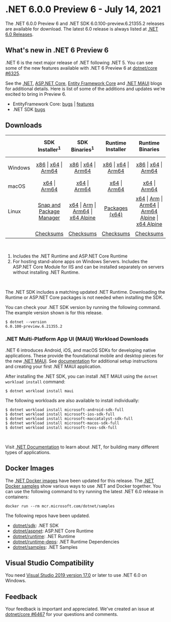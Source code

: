# .NET 6.0.0 Preview 6 - July 14, 2021

The .NET 6.0.0 Preview 6 and .NET SDK 6.0.100-preview.6.21355.2 releases are available for download. The latest 6.0 release is always listed at [.NET 6.0 Releases](../README.md).

## What's new in .NET 6 Preview 6

.NET 6 is the next major release of .NET following .NET 5. You can see some of the new features available with .NET 6 Preview 6 at [dotnet/core #6325](https://github.com/dotnet/core/issues/6325).

See the [.NET][dotnet-blog], [ASP.NET Core][aspnet-blog], [Entity Framework Core][ef-blog] and [.NET MAUI][maui-blog] blogs for additional details.
Here is list of some of the additions and updates we're excited to bring in Preview 6. 

* EntityFramework Core: [bugs][ef_bugs] | [features][ef_features]
* .NET SDK [bugs][sdk_bugs]

## Downloads

|           | SDK Installer<sup>1</sup>                        | SDK Binaries<sup>1</sup>                 | Runtime Installer                                        | Runtime Binaries                                 | ASP.NET Core Runtime           |Windows Desktop Runtime          |
| --------- | :------------------------------------------:     | :----------------------:                 | :---------------------------:                            | :-------------------------:                      | :-----------------:            | :-----------------:            |
| Windows   | [x86][dotnet-sdk-win-x86.exe] \| [x64][dotnet-sdk-win-x64.exe] \| [Arm64][dotnet-sdk-win-arm64.exe] | [x86][dotnet-sdk-win-x86.zip] \| [x64][dotnet-sdk-win-x64.zip] \|  [Arm64][dotnet-sdk-win-arm64.zip] | [x86][dotnet-runtime-win-x86.exe] \| [x64][dotnet-runtime-win-x64.exe] \| [Arm64][dotnet-runtime-win-arm64.exe] | [x86][dotnet-runtime-win-x86.zip] \| [x64][dotnet-runtime-win-x64.zip] \| [Arm64][dotnet-runtime-win-arm64.zip] | [x86][aspnetcore-runtime-win-x86.exe] \| [x64][aspnetcore-runtime-win-x64.exe] \|<br> [Hosting Bundle][dotnet-hosting-win.exe]<sup>2</sup> | [x86][windowsdesktop-runtime-win-x86.exe] \| [x64][windowsdesktop-runtime-win-x64.exe] \| [Arm64][windowsdesktop-runtime-win-Arm64.exe] |
| macOS     | [x64][dotnet-sdk-osx-x64.pkg] \| [Arm64][dotnet-sdk-osx-arm64.pkg] | [x64][dotnet-sdk-osx-x64.tar.gz]  \| [Arm64][dotnet-sdk-osx-arm64.tar.gz]  | [x64][dotnet-runtime-osx-x64.pkg] \| [Arm64][dotnet-runtime-osx-arm64.pkg] | [x64][dotnet-runtime-osx-x64.tar.gz] \| [Arm64][dotnet-runtime-osx-arm64.tar.gz] | [x64][aspnetcore-runtime-osx-x64.tar.gz] \| [Arm64][aspnetcore-runtime-osx-arm64.tar.gz]  | - |<sup>1</sup>
| Linux     |  [Snap and Package Manager](../install.md) | [x64][dotnet-sdk-linux-x64.tar.gz] \| [Arm][dotnet-sdk-linux-arm.tar.gz] \| [Arm64][dotnet-sdk-linux-arm64.tar.gz] \| [x64 Alpine][dotnet-sdk-linux-musl-x64.tar.gz] | [Packages (x64)][linux-packages] | [x64][dotnet-runtime-linux-x64.tar.gz] \| [Arm][dotnet-runtime-linux-arm.tar.gz] \| [Arm64][dotnet-runtime-linux-arm64.tar.gz] \| [Arm64 Alpine][dotnet-runtime-linux-musl-arm64.tar.gz] \| [x64 Alpine][dotnet-runtime-linux-musl-x64.tar.gz] | [x64][aspnetcore-runtime-linux-x64.tar.gz]<sup>1</sup>  \| [Arm][aspnetcore-runtime-linux-arm.tar.gz] \| [Arm64][aspnetcore-runtime-linux-arm64.tar.gz]<sup>1</sup>  \| [x64 Alpine][aspnetcore-runtime-linux-musl-x64.tar.gz] \| [Arm64 Alpine][aspnetcore-runtime-linux-musl-arm64.tar.gz] | - | <sup>1</sup> |
|  | [Checksums][checksums-sdk]                             | [Checksums][checksums-sdk]                                      | [Checksums][checksums-runtime]                             | [Checksums][checksums-runtime]  | [Checksums][checksums-runtime]  | [Checksums][checksums-runtime]

</br>

1. Includes the .NET Runtime and ASP.NET Core Runtime
2. For hosting stand-alone apps on Windows Servers. Includes the ASP.NET Core Module for IIS and can be installed separately on servers without installing .NET Runtime.

</br>

The .NET SDK includes a matching updated .NET Runtime. Downloading the Runtime or ASP.NET Core packages is not needed when installing the SDK.

You can check your .NET SDK version by running the following command. The example version shown is for this release.

```console
$ dotnet --version
6.0.100-preview.6.21355.2
```

### .NET Multi-Platform App UI (MAUI) Workload Downloads

.NET 6 introduces Android, iOS, and macOS SDKs for developing native applications. These provide the foundational mobile and desktop pieces for the new [.NET MAUI](https://github.com/dotnet/maui). See [documentation](https://docs.microsoft.com/dotnet/maui/get-started/installation) for additional setup instructions and creating your first .NET MAUI application.

After installing the .NET SDK, you can install .NET MAUI using the `dotnet workload install` command:

```console
$ dotnet workload install maui
```

The following workloads are also available to install individually:

```console
$ dotnet workload install microsoft-android-sdk-full
$ dotnet workload install microsoft-ios-sdk-full
$ dotnet workload install microsoft-maccatalyst-sdk-full
$ dotnet workload install microsoft-macos-sdk-full
$ dotnet workload install microsoft-tvos-sdk-full
```

</br>

Visit [.NET Documentation](https://docs.microsoft.com/dotnet/core/) to learn about .NET, for building many different types of applications.


## Docker Images

The [.NET Docker images](https://hub.docker.com/_/microsoft-dotnet) have been updated for this release. The [.NET Docker samples](https://github.com/dotnet/dotnet-docker/blob/main/samples/README.md) show various ways to use .NET and Docker together. You can use the following command to try running the latest .NET 6.0 release in containers:

```console
docker run --rm mcr.microsoft.com/dotnet/samples
```

The following repos have been updated.

* [dotnet/sdk](https://hub.docker.com/_/microsoft-dotnet-sdk/): .NET SDK
* [dotnet/aspnet](https://hub.docker.com/_/microsoft-dotnet-aspnet/): ASP.NET Core Runtime
* [dotnet/runtime](https://hub.docker.com/_/microsoft-dotnet-runtime/): .NET Runtime
* [dotnet/runtime-deps](https://hub.docker.com/_/microsoft-dotnet-runtime-deps/): .NET Runtime Dependencies
* [dotnet/samples](https://hub.docker.com/_/microsoft-dotnet-samples/): .NET Samples


## Visual Studio Compatibility

You need [Visual Studio 2019 version 17.0](https://visualstudio.microsoft.com) or later to use .NET 6.0 on Windows. 


## Feedback

Your feedback is important and appreciated. We've created an issue at [dotnet/core #6467](https://github.com/dotnet/core/issues/6467) for your questions and comments.

[blob-runtime]: https://dotnetcli.blob.core.windows.net/dotnet/Runtime/
[blob-sdk]: https://dotnetcli.blob.core.windows.net/dotnet/Sdk/
[release-notes]: https://github.com/dotnet/core/blob/main/release-notes/6.0/preview/6.0.0-preview.6.md

[checksums-runtime]: https://dotnetcli.blob.core.windows.net/dotnet/checksums/6.0.0-preview.6-sha.txt
[checksums-sdk]: https://dotnetcli.blob.core.windows.net/dotnet/checksums/6.0.0-preview.6-sha.txt

[linux-install]: https://docs.microsoft.com/dotnet/core/install/linux
[linux-setup]: https://github.com/dotnet/core/blob/main/Documentation/linux-setup.md

[dotnet-blog]:  https://devblogs.microsoft.com/dotnet/announcing-net-6-preview-6/
[aspnet-blog]: https://devblogs.microsoft.com/aspnet/asp-net-core-updates-in-net-6-preview-6
[maui-blog]: https://devblogs.microsoft.com/dotnet/announcing-net-maui-preview-6/
[ef-blog]: https://devblogs.microsoft.com/dotnet/announcing-entity-framework-core-6-0-preview-6-configure-conventions
[ef_bugs]: https://github.com/dotnet/efcore/issues?q=is%3Aissue+milestone%3A6.0.0-preview6+is%3Aclosed+label%3Atype-bug
[ef_features]: https://github.com/dotnet/efcore/issues?q=is%3Aissue+milestone%3A6.0.0-preview6+is%3Aclosed+label%3Atype-enhancement

[aspnet_bugs]: https://github.com/aspnet/AspNetCore/issues?q=is%3Aissue+milestone%3A6.0.0-preview6+label%3ADone+label%3Abug
[aspnet_features]: https://github.com/aspnet/AspNetCore/issues?q=is%3Aissue+milestone%3A6.0.0-preview6+label%3ADone+label%3Aenhancement
[runtime_bugs]: https://github.com/dotnet/runtime/issues?utf8=%E2%9C%93&q=is%3Aissue+milestone%3A6.0+label%3Abug+
[runtime_features]: https://github.com/dotnet/runtime/issues?q=is%3Aissue+milestone%3A6.0+label%3Aenhancement

[sdk_bugs]: https://github.com/dotnet/sdk/issues?q=is%3Aissue+is%3Aclosed+milestone%3A6.0.1xx
[linux-packages]: ../install-linux.md


[//]: # ( Runtime 6.0.0-preview.6.21352.12)
[dotnet-runtime-linux-arm.tar.gz]: https://download.visualstudio.microsoft.com/download/pr/8338df6d-f649-447f-8998-e393c63c6645/19f0f84b693fc54222b50870baca4899/dotnet-runtime-6.0.0-preview.6.21352.12-linux-arm.tar.gz
[dotnet-runtime-linux-arm64.tar.gz]: https://download.visualstudio.microsoft.com/download/pr/28b6d195-c69d-445a-b1c1-821e1a1cd8a1/6c85254b5cd005094a41ebd56774d4e5/dotnet-runtime-6.0.0-preview.6.21352.12-linux-arm64.tar.gz
[dotnet-runtime-linux-musl-arm.tar.gz]: https://download.visualstudio.microsoft.com/download/pr/a5dbb2b9-ee75-4863-9495-a3b725023b0b/97d974fbe72d6c4515a2f93a88244ddf/dotnet-runtime-6.0.0-preview.6.21352.12-linux-musl-arm.tar.gz
[dotnet-runtime-linux-musl-arm64.tar.gz]: https://download.visualstudio.microsoft.com/download/pr/b1434d75-89c3-4b52-9a43-870c0a017897/6c50fdffdc2bd153c809e8dad409c9fe/dotnet-runtime-6.0.0-preview.6.21352.12-linux-musl-arm64.tar.gz
[dotnet-runtime-linux-musl-x64.tar.gz]: https://download.visualstudio.microsoft.com/download/pr/026cb7b2-fe95-4234-878e-410f678112f9/659fe44ad45762b42a13e66dd2795028/dotnet-runtime-6.0.0-preview.6.21352.12-linux-musl-x64.tar.gz
[dotnet-runtime-linux-x64.tar.gz]: https://download.visualstudio.microsoft.com/download/pr/841cf439-e6c6-4164-ae75-e4f1f3aafe0c/fd64b0395f6f0dee9ed184d918e49cd7/dotnet-runtime-6.0.0-preview.6.21352.12-linux-x64.tar.gz
[dotnet-runtime-osx-arm64.pkg]: https://download.visualstudio.microsoft.com/download/pr/3e5fcfb9-e470-4989-9677-39dc2fafd154/6b2a23abd069560e975e4c517df7b74c/dotnet-runtime-6.0.0-preview.6.21352.12-osx-arm64.pkg
[dotnet-runtime-osx-arm64.tar.gz]: https://download.visualstudio.microsoft.com/download/pr/e6e0f9af-9d3a-4a31-b260-666b0b3e4221/51b3052f9c84277b38578c5d7281dc4a/dotnet-runtime-6.0.0-preview.6.21352.12-osx-arm64.tar.gz
[dotnet-runtime-osx-x64.pkg]: https://download.visualstudio.microsoft.com/download/pr/fd4e78c4-eb09-4e98-9a60-0cf796a8af20/1095c137d3801cffaa6ada35eae0c1a3/dotnet-runtime-6.0.0-preview.6.21352.12-osx-x64.pkg
[dotnet-runtime-osx-x64.tar.gz]: https://download.visualstudio.microsoft.com/download/pr/67ae4f96-a7b5-49e3-809d-50de8e771c0f/ef5e3b6a1ff3abcf881b7ae880253469/dotnet-runtime-6.0.0-preview.6.21352.12-osx-x64.tar.gz
[dotnet-runtime-win-arm64.exe]: https://download.visualstudio.microsoft.com/download/pr/e40dee15-1d90-4917-8a41-d5ce3f218407/4b412277f3b9c39e9288bb4020240546/dotnet-runtime-6.0.0-preview.6.21352.12-win-arm64.exe
[dotnet-runtime-win-arm64.zip]: https://download.visualstudio.microsoft.com/download/pr/b68e27f8-d382-40f6-adc9-17aa1013925d/7cbd7bb99d2f181c40290b97018071b5/dotnet-runtime-6.0.0-preview.6.21352.12-win-arm64.zip
[dotnet-runtime-win-x64.exe]: https://download.visualstudio.microsoft.com/download/pr/d8031c86-e522-40eb-8c5e-edffcd711268/1880257fd9d1cdff0d3d4733c7246376/dotnet-runtime-6.0.0-preview.6.21352.12-win-x64.exe
[dotnet-runtime-win-x64.zip]: https://download.visualstudio.microsoft.com/download/pr/7282c65e-b906-48b7-b8f7-6bf3a6f980f0/ca7af999c52955ffdc45300b1de97a08/dotnet-runtime-6.0.0-preview.6.21352.12-win-x64.zip
[dotnet-runtime-win-x86.exe]: https://download.visualstudio.microsoft.com/download/pr/547ecbd0-9861-4ad1-beab-cfb256c2d212/f1e11ce269c7e8b8d91139075cde2d59/dotnet-runtime-6.0.0-preview.6.21352.12-win-x86.exe
[dotnet-runtime-win-x86.zip]: https://download.visualstudio.microsoft.com/download/pr/fa4333d5-b145-4bd1-b86d-101e758ff253/3b813e4a0f98fcc4f9f0930ab43a26df/dotnet-runtime-6.0.0-preview.6.21352.12-win-x86.zip

[//]: # ( WindowsDesktop 6.0.0-preview.6.21353.1)
[windowsdesktop-runtime-win-arm64.exe]: https://download.visualstudio.microsoft.com/download/pr/7c074ee8-043b-4f50-a135-e198b4a26bb2/fc4e30c8c0a7266cc92fbe7221173fad/windowsdesktop-runtime-6.0.0-preview.6.21353.1-win-arm64.exe
[windowsdesktop-runtime-win-x64.exe]: https://download.visualstudio.microsoft.com/download/pr/b6bef7e7-7d36-41fa-a937-119a786bdae3/b8251935ec30137f6d83dab3e6f1f12c/windowsdesktop-runtime-6.0.0-preview.6.21353.1-win-x64.exe
[windowsdesktop-runtime-win-x86.exe]: https://download.visualstudio.microsoft.com/download/pr/14c95c30-bc3b-43d9-b569-4e388ab7ab19/2e3b68dc6ee53a6aab3f71ad891215d3/windowsdesktop-runtime-6.0.0-preview.6.21353.1-win-x86.exe

[//]: # ( ASP 6.0.0-preview.6.21355.2)
[aspnetcore-runtime-linux-arm.tar.gz]: https://download.visualstudio.microsoft.com/download/pr/fead33a0-bfa8-4a3c-93c2-fa6dcd7fce47/11681525584ed1a381ecae3536693250/aspnetcore-runtime-6.0.0-preview.6.21355.2-linux-arm.tar.gz
[aspnetcore-runtime-linux-arm64.tar.gz]: https://download.visualstudio.microsoft.com/download/pr/7535469b-06d6-407d-b751-732ba8ba12d2/9ae4e842565ae3c50e5c2673c06bbe37/aspnetcore-runtime-6.0.0-preview.6.21355.2-linux-arm64.tar.gz
[aspnetcore-runtime-linux-musl-arm.tar.gz]: https://download.visualstudio.microsoft.com/download/pr/ff9927bd-791b-4d24-9a0c-efb0ed21fef2/655e8c11a83cf865400654fc473b3f8b/aspnetcore-runtime-6.0.0-preview.6.21355.2-linux-musl-arm.tar.gz
[aspnetcore-runtime-linux-musl-arm64.tar.gz]: https://download.visualstudio.microsoft.com/download/pr/bab174a9-3aef-467a-82d3-3fec5a8e562a/ea80ec9fb413a934e5b8f4d2e60ec5c7/aspnetcore-runtime-6.0.0-preview.6.21355.2-linux-musl-arm64.tar.gz
[aspnetcore-runtime-linux-musl-x64.tar.gz]: https://download.visualstudio.microsoft.com/download/pr/0678c787-648a-4385-9b33-af728cba9e0b/56171f0269e38da631bf1ed416edb7d9/aspnetcore-runtime-6.0.0-preview.6.21355.2-linux-musl-x64.tar.gz
[aspnetcore-runtime-linux-x64.tar.gz]: https://download.visualstudio.microsoft.com/download/pr/24e3144f-550d-49a2-bb40-8fb06aaf29a8/300b021763dbff231af63adb28ec6abd/aspnetcore-runtime-6.0.0-preview.6.21355.2-linux-x64.tar.gz
[aspnetcore-runtime-osx-arm64.tar.gz]: https://download.visualstudio.microsoft.com/download/pr/3830a164-7a1d-43b9-ad38-175f11a3731c/2f9e05c8da288e93154810154616dfa2/aspnetcore-runtime-6.0.0-preview.6.21355.2-osx-arm64.tar.gz
[aspnetcore-runtime-osx-x64.tar.gz]: https://download.visualstudio.microsoft.com/download/pr/392fdec4-7fee-4b86-9497-c1f63eb87acb/e5c215160b9e93e43f581e59bff87c9d/aspnetcore-runtime-6.0.0-preview.6.21355.2-osx-x64.tar.gz
[aspnetcore-runtime-win-arm64.zip]: https://download.visualstudio.microsoft.com/download/pr/72a69c8a-e91c-4328-8cb1-699af101fe9f/19354d5c08dadc1812115a21e18655ce/aspnetcore-runtime-6.0.0-preview.6.21355.2-win-arm64.zip
[aspnetcore-runtime-win-x64.exe]: https://download.visualstudio.microsoft.com/download/pr/02355756-f7fc-43fc-a752-e7dbf3098b1c/4972c4b8b2973b00042a11d39a2d3d10/aspnetcore-runtime-6.0.0-preview.6.21355.2-win-x64.exe
[aspnetcore-runtime-win-x64.zip]: https://download.visualstudio.microsoft.com/download/pr/706b6612-e557-432b-88ea-96d13e2af5a3/f00c6537f1a7711138216555797d6833/aspnetcore-runtime-6.0.0-preview.6.21355.2-win-x64.zip
[aspnetcore-runtime-win-x86.exe]: https://download.visualstudio.microsoft.com/download/pr/1bfa5cd7-d533-4457-90c4-e412610464d0/7b3fc132d204581a9d0f2c809e5b837f/aspnetcore-runtime-6.0.0-preview.6.21355.2-win-x86.exe
[aspnetcore-runtime-win-x86.zip]: https://download.visualstudio.microsoft.com/download/pr/5062e035-1f6f-48af-88b1-51ff3a67f7fc/fea719da53e107752b6d1c7e2001f758/aspnetcore-runtime-6.0.0-preview.6.21355.2-win-x86.zip
[dotnet-hosting-win.exe]: https://download.visualstudio.microsoft.com/download/pr/cf05db87-6052-43ae-8cda-c0aaf1e455d9/a09408560e38c80529d42bbf1bdf552b/dotnet-hosting-6.0.0-preview.6.21355.2-win.exe

[//]: # ( SDK 6.0.100-preview.6.21355.2 )
[dotnet-sdk-linux-arm.tar.gz]: https://download.visualstudio.microsoft.com/download/pr/5aed712c-c0bc-43fd-9fca-9483af66c8f1/66093c96a21248ee1ec77110478d13b3/dotnet-sdk-6.0.100-preview.6.21355.2-linux-arm.tar.gz
[dotnet-sdk-linux-arm64.tar.gz]: https://download.visualstudio.microsoft.com/download/pr/8a6a12fc-35bb-47ca-9353-b1e97d569382/61221db91a720e7ae5833460f2ea53d2/dotnet-sdk-6.0.100-preview.6.21355.2-linux-arm64.tar.gz
[dotnet-sdk-linux-musl-arm.tar.gz]: https://download.visualstudio.microsoft.com/download/pr/7f8958ec-0b14-4bc9-9519-41864d501b26/0fd817bc76e6ae0ad5b4a2f3549a3c75/dotnet-sdk-6.0.100-preview.6.21355.2-linux-musl-arm.tar.gz
[dotnet-sdk-linux-musl-arm64.tar.gz]: https://download.visualstudio.microsoft.com/download/pr/0ff6fc52-91f0-4aa5-baa8-e2d4cf46b3e2/40b9c873ac7c37d578a4f3795758651c/dotnet-sdk-6.0.100-preview.6.21355.2-linux-musl-arm64.tar.gz
[dotnet-sdk-linux-musl-x64.tar.gz]: https://download.visualstudio.microsoft.com/download/pr/41ee1046-a104-4983-82c3-1a33f6b85e31/658fc456b3b8b4435f7556a2c5d5f16d/dotnet-sdk-6.0.100-preview.6.21355.2-linux-musl-x64.tar.gz
[dotnet-sdk-linux-x64.tar.gz]: https://download.visualstudio.microsoft.com/download/pr/45f9f84c-dbe6-458e-bea1-c1e931802486/995edcbcd852a07b0a285626f30afb33/dotnet-sdk-6.0.100-preview.6.21355.2-linux-x64.tar.gz
[dotnet-sdk-linux-x64.zip]: https://download.visualstudio.microsoft.com/download/pr/494d6cb2-7c5d-4fa6-a1c2-5b76762be9eb/17cd976b4fedc3e2ddeeb0910031ccde/dotnet-sdk-6.0.100-preview.6.21355.2-linux-x64.zip
[dotnet-sdk-osx-arm64.pkg]: https://download.visualstudio.microsoft.com/download/pr/10bb818e-3d14-435c-a76b-40da0a8c561a/616dd2f1d72c8725270530bf67907068/dotnet-sdk-6.0.100-preview.6.21355.2-osx-arm64.pkg
[dotnet-sdk-osx-arm64.tar.gz]: https://download.visualstudio.microsoft.com/download/pr/fd0b8343-1875-4ffc-aab6-00d57ac223a2/00d7942d7ed9c4333f6f0be9d9678e60/dotnet-sdk-6.0.100-preview.6.21355.2-osx-arm64.tar.gz
[dotnet-sdk-osx-x64.pkg]: https://download.visualstudio.microsoft.com/download/pr/767abef9-9636-47a7-9929-6ac4201b6837/95c3c13e937efb01255843a6d4adf9ed/dotnet-sdk-6.0.100-preview.6.21355.2-osx-x64.pkg
[dotnet-sdk-osx-x64.tar.gz]: https://download.visualstudio.microsoft.com/download/pr/fb01b89f-c07d-4e3f-b9c1-a8d3a074f290/4df3bd673a530e8febcf0089dc698106/dotnet-sdk-6.0.100-preview.6.21355.2-osx-x64.tar.gz
[dotnet-sdk-win-arm64.exe]: https://download.visualstudio.microsoft.com/download/pr/af2fcf31-22b3-43c9-b127-d3d2569a4e76/396c947b23cd32f49e2cb12321321d65/dotnet-sdk-6.0.100-preview.6.21355.2-win-arm64.exe
[dotnet-sdk-win-arm64.zip]: https://download.visualstudio.microsoft.com/download/pr/96dfe5eb-3837-4541-8878-7258647e8fd7/d90954b202dd3bbb0608fc68080a0bfb/dotnet-sdk-6.0.100-preview.6.21355.2-win-arm64.zip
[dotnet-sdk-win-x64.exe]: https://download.visualstudio.microsoft.com/download/pr/9da8718a-a4cf-42dc-a86c-1ea648acf136/73e158f3e4dfb1446595d0dba5b6343a/dotnet-sdk-6.0.100-preview.6.21355.2-win-x64.exe
[dotnet-sdk-win-x64.zip]: https://download.visualstudio.microsoft.com/download/pr/a83c721e-ae81-4d88-9c3e-239e08e664be/ef2e40c18b8f87611477376bc3f6a8e5/dotnet-sdk-6.0.100-preview.6.21355.2-win-x64.zip
[dotnet-sdk-win-x86.exe]: https://download.visualstudio.microsoft.com/download/pr/8598c905-5911-4f50-9e8b-1f4dc53d213c/5f57f06cc04861b2f01ded57de212636/dotnet-sdk-6.0.100-preview.6.21355.2-win-x86.exe
[dotnet-sdk-win-x86.zip]: https://download.visualstudio.microsoft.com/download/pr/6395e8ff-c40e-450b-a663-23aa1b29c19f/516ced1b50fba44e17e5d1cc0bea981d/dotnet-sdk-6.0.100-preview.6.21355.2-win-x86.zip


[//]: # ( Symbols )
